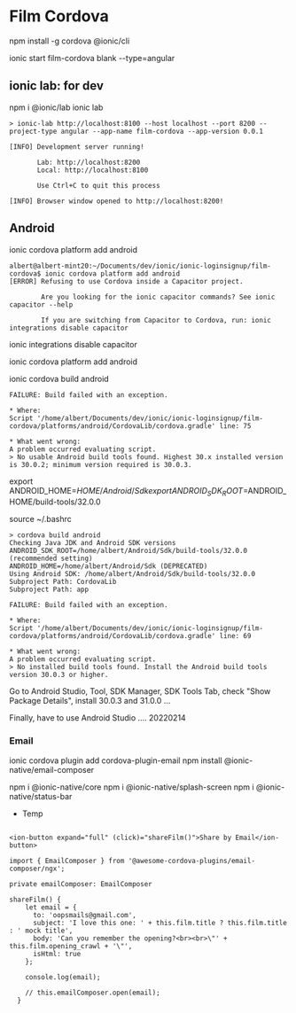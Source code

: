 # Film Cordova


npm install -g cordova @ionic/cli
	
ionic start film-cordova blank --type=angular


## ionic lab: for dev

npm i @ionic/lab
ionic lab

```
> ionic-lab http://localhost:8100 --host localhost --port 8200 --project-type angular --app-name film-cordova --app-version 0.0.1

[INFO] Development server running!
       
       Lab: http://localhost:8200
       Local: http://localhost:8100
       
       Use Ctrl+C to quit this process

[INFO] Browser window opened to http://localhost:8200!

```

## Android

ionic cordova platform add android

```
albert@albert-mint20:~/Documents/dev/ionic/ionic-loginsignup/film-cordova$ ionic cordova platform add android
[ERROR] Refusing to use Cordova inside a Capacitor project.
        
        Are you looking for the ionic capacitor commands? See ionic capacitor --help
        
        If you are switching from Capacitor to Cordova, run: ionic integrations disable capacitor

```
ionic integrations disable capacitor

ionic cordova platform add android

ionic cordova build android


```
FAILURE: Build failed with an exception.

* Where:
Script '/home/albert/Documents/dev/ionic/ionic-loginsignup/film-cordova/platforms/android/CordovaLib/cordova.gradle' line: 75

* What went wrong:
A problem occurred evaluating script.
> No usable Android build tools found. Highest 30.x installed version is 30.0.2; minimum version required is 30.0.3.
```

export ANDROID_HOME=$HOME/Android/Sdk
export ANDROID_SDK_ROOT=$ANDROID_HOME/build-tools/32.0.0

source ~/.bashrc

```
> cordova build android
Checking Java JDK and Android SDK versions
ANDROID_SDK_ROOT=/home/albert/Android/Sdk/build-tools/32.0.0 (recommended setting)
ANDROID_HOME=/home/albert/Android/Sdk (DEPRECATED)
Using Android SDK: /home/albert/Android/Sdk/build-tools/32.0.0
Subproject Path: CordovaLib
Subproject Path: app

FAILURE: Build failed with an exception.

* Where:
Script '/home/albert/Documents/dev/ionic/ionic-loginsignup/film-cordova/platforms/android/CordovaLib/cordova.gradle' line: 69

* What went wrong:
A problem occurred evaluating script.
> No installed build tools found. Install the Android build tools version 30.0.3 or higher.
```

Go to Android Studio, Tool, SDK Manager, SDK Tools Tab, check "Show Package Details", install 30.0.3 and 31.0.0 ...

Finally, have to use Android Studio .... 20220214

### Email


ionic cordova plugin add cordova-plugin-email
npm install @ionic-native/email-composer


npm i @ionic-native/core
npm i @ionic-native/splash-screen
npm i @ionic-native/status-bar


- Temp

```

<ion-button expand="full" (click)="shareFilm()">Share by Email</ion-button>

import { EmailComposer } from '@awesome-cordova-plugins/email-composer/ngx';

private emailComposer: EmailComposer

shareFilm() {
    let email = {
      to: 'oopsmails@gmail.com',
      subject: 'I love this one: ' + this.film.title ? this.film.title : ' mock title',
      body: 'Can you remember the opening?<br><br>\"' + this.film.opening_crawl + '\"',
      isHtml: true
    };

    console.log(email);
 
    // this.emailComposer.open(email);
  }



```


